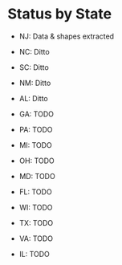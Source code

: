 # Status by State

- NJ: Data & shapes extracted

- NC: Ditto
- SC: Ditto
- NM: Ditto
- AL: Ditto
- GA: TODO

- PA: TODO
- MI: TODO
- OH: TODO
- MD: TODO
- FL: TODO
- WI: TODO
- TX: TODO
- VA: TODO
- IL: TODO